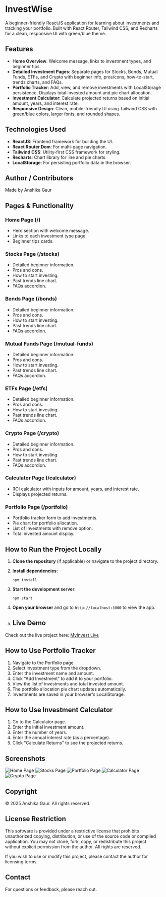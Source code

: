 # InvestWise

A beginner-friendly ReactJS application for learning about investments and tracking your portfolio. Built with React Router, Tailwind CSS, and Recharts for a clean, responsive UI with green/blue theme.

## Features

- **Home Overview**: Welcome message, links to investment types, and beginner tips.
- **Detailed Investment Pages**: Separate pages for Stocks, Bonds, Mutual Funds, ETFs, and Crypto with beginner info, pros/cons, how-to-start, trends charts, and FAQs.
- **Portfolio Tracker**: Add, view, and remove investments with LocalStorage persistence. Displays total invested amount and pie chart allocation.
- **Investment Calculator**: Calculate projected returns based on initial amount, years, and interest rate.
- **Responsive Design**: Clean, mobile-friendly UI using Tailwind CSS with green/blue colors, larger fonts, and rounded shapes.

## Technologies Used

- **ReactJS**: Frontend framework for building the UI.
- **React Router Dom**: For multi-page navigation.
- **Tailwind CSS**: Utility-first CSS framework for styling.
- **Recharts**: Chart library for line and pie charts.
- **LocalStorage**: For persisting portfolio data in the browser.

## Author / Contributors

Made by Anshika Gaur

## Pages & Functionality

### Home Page (/)

- Hero section with welcome message.
- Links to each investment type page.
- Beginner tips cards.

### Stocks Page (/stocks)

- Detailed beginner information.
- Pros and cons.
- How to start investing.
- Past trends line chart.
- FAQs accordion.

### Bonds Page (/bonds)

- Detailed beginner information.
- Pros and cons.
- How to start investing.
- Past trends line chart.
- FAQs accordion.

### Mutual Funds Page (/mutual-funds)

- Detailed beginner information.
- Pros and cons.
- How to start investing.
- Past trends line chart.
- FAQs accordion.

### ETFs Page (/etfs)

- Detailed beginner information.
- Pros and cons.
- How to start investing.
- Past trends line chart.
- FAQs accordion.

### Crypto Page (/crypto)

- Detailed beginner information.
- Pros and cons.
- How to start investing.
- Past trends line chart.
- FAQs accordion.

### Calculator Page (/calculator)

- ROI calculator with inputs for amount, years, and interest rate.
- Displays projected returns.

### Portfolio Page (/portfolio)

- Portfolio tracker form to add investments.
- Pie chart for portfolio allocation.
- List of investments with remove option.
- Total invested amount display.

## How to Run the Project Locally

1. **Clone the repository** (if applicable) or navigate to the project directory.

2. **Install dependencies**:
   ```
   npm install
   ```

3. **Start the development server**:
   ```
   npm start
   ```

4. **Open your browser** and go to `http://localhost:3000` to view the app.

5. ## Live Demo

Check out the live project here: [MyInvest Live](https://myinvestwise.netlify.app/)


## How to Use Portfolio Tracker

1. Navigate to the Portfolio page.
2. Select investment type from the dropdown.
3. Enter the investment name and amount.
4. Click "Add Investment" to add it to your portfolio.
5. View the list of investments and total invested amount.
6. The portfolio allocation pie chart updates automatically.
7. Investments are saved in your browser's LocalStorage.

## How to Use Investment Calculator

1. Go to the Calculator page.
2. Enter the initial investment amount.
3. Enter the number of years.
4. Enter the annual interest rate (as a percentage).
5. Click "Calculate Returns" to see the projected returns.

## Screenshots

![Home Page](public/screenshot-home.png)
![Stocks Page](public/types.png)
![Portfolio Page](public/screenshot-portfolio.png)
![Calculator Page](public/screenshot-calculator.png)
![Crypto Page](public/screenshot-crypto.png)

## Copyright

© 2025 Anshika Gaur. All rights reserved.

## License Restriction

This software is provided under a restrictive license that prohibits unauthorized copying, distribution, or use of the source code or compiled application. You may not clone, fork, copy, or redistribute this project without explicit permission from the author. All rights are reserved.

If you wish to use or modify this project, please contact the author for licensing terms.


## Contact

For questions or feedback, please reach out.
